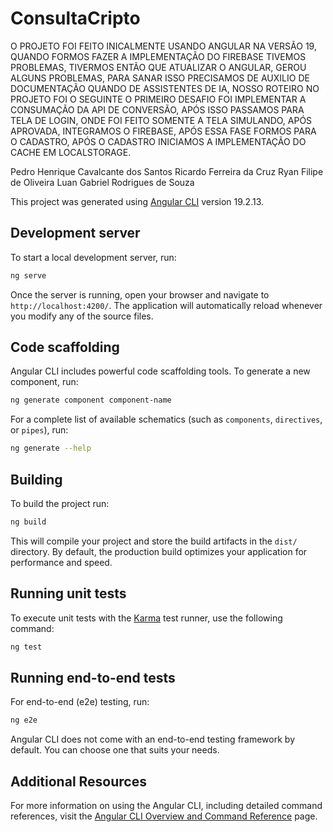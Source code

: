 # ConsultaCripto

O PROJETO FOI FEITO INICALMENTE USANDO ANGULAR NA VERSÃO 19, QUANDO FORMOS FAZER A IMPLEMENTAÇÃO DO FIREBASE TIVEMOS PROBLEMAS, TIVERMOS ENTÃO QUE ATUALIZAR O ANGULAR, GEROU ALGUNS PROBLEMAS, PARA SANAR ISSO PRECISAMOS DE AUXILIO DE DOCUMENTAÇÃO QUANDO DE ASSISTENTES DE IA, NOSSO ROTEIRO NO PROJETO FOI O SEGUINTE O PRIMEIRO DESAFIO FOI IMPLEMENTAR A CONSUMAÇÃO DA API DE CONVERSÃO, APÓS ISSO PASSAMOS PARA TELA DE LOGIN, ONDE FOI FEITO SOMENTE A TELA SIMULANDO, APÓS APROVADA, INTEGRAMOS O FIREBASE, APÓS ESSA FASE FORMOS PARA O CADASTRO, APÓS O CADASTRO INICIAMOS A IMPLEMENTAÇÃO DO CACHE EM LOCALSTORAGE.

Pedro Henrique Cavalcante dos Santos
Ricardo Ferreira da Cruz
Ryan Filipe de Oliveira
Luan Gabriel Rodrigues de Souza





This project was generated using [Angular CLI](https://github.com/angular/angular-cli) version 19.2.13.

## Development server

To start a local development server, run:

```bash
ng serve
```

Once the server is running, open your browser and navigate to `http://localhost:4200/`. The application will automatically reload whenever you modify any of the source files.

## Code scaffolding

Angular CLI includes powerful code scaffolding tools. To generate a new component, run:

```bash
ng generate component component-name
```

For a complete list of available schematics (such as `components`, `directives`, or `pipes`), run:

```bash
ng generate --help
```

## Building

To build the project run:

```bash
ng build
```

This will compile your project and store the build artifacts in the `dist/` directory. By default, the production build optimizes your application for performance and speed.

## Running unit tests

To execute unit tests with the [Karma](https://karma-runner.github.io) test runner, use the following command:

```bash
ng test
```

## Running end-to-end tests

For end-to-end (e2e) testing, run:

```bash
ng e2e
```

Angular CLI does not come with an end-to-end testing framework by default. You can choose one that suits your needs.

## Additional Resources

For more information on using the Angular CLI, including detailed command references, visit the [Angular CLI Overview and Command Reference](https://angular.dev/tools/cli) page.



